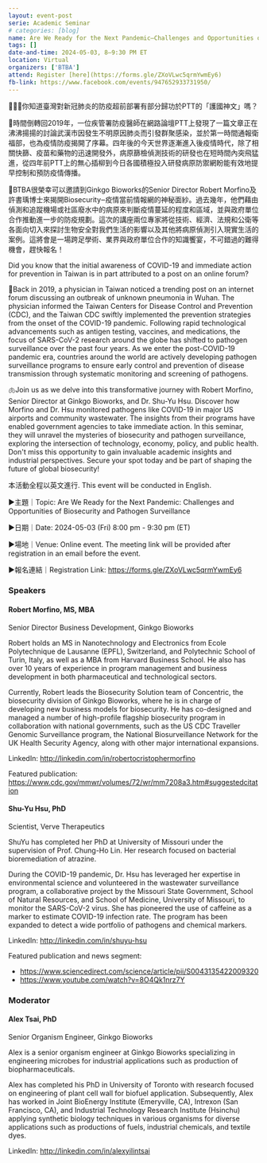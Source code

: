 ```yaml
---
layout: event-post
serie: Academic Seminar
# categories: [blog]
name: Are We Ready for the Next Pandemic—Challenges and Opportunities of Biosecurity and Pathogen Surveillance
tags: []
date-and-time: 2024-05-03, 8–9:30 PM ET
location: Virtual
organizers: ['BTBA']
attend: Register [here](https://forms.gle/ZXoVLwc5qrmYwmEy6)
fb-link: https://www.facebook.com/events/947652933731950/
---
```


🧐🧐🧐你知道臺灣對新冠肺炎的防疫超前部署有部分歸功於PTT的「護國神文」嗎？

🤧時間倒轉回2019年，一位疾管署防疫醫師在網路論壇PTT上發現了一篇文章正在沸沸揚揚的討論武漢市因發生不明原因肺炎而引發群聚感染，並於第一時間通報衛福部，也為疫情防疫揭開了序幕。四年後的今天世界逐漸進入後疫情時代，除了相關快篩、疫苗和藥物的迅速開發外，病原篩檢偵測技術的研發也在短時間內突飛猛進，從四年前PTT上的無心插柳到今日各國積極投入研發病原防禦網盼能有效地提早控制和預防疫情傳播。

🦠BTBA很榮幸可以邀請到Ginkgo Bioworks的Senior Director Robert Morfino及許書瑀博士來揭開Biosecurity‒疫情當前情報網的神秘面紗。過去幾年，他們藉由偵測和追蹤機場或社區廢水中的病原來判斷疫情蔓延的程度和區域，並與政府單位合作推動進一步的防疫規劃。這次的講座兩位專家將從技術、經濟、法規和公衛等各面向切入來探討生物安全對我們生活的影響以及其他將病原偵測引入現實生活的案例。這將會是一場跨足學術、業界與政府單位合作的知識饗宴，不可錯過的難得機會，趕快報名！

Did you know that the initial awareness of COVID-19 and immediate action for prevention in Taiwan is in part attributed to a post on an online forum?

🏥Back in 2019, a physician in Taiwan noticed a trending post on an internet forum discussing an outbreak of unknown pneumonia in Wuhan. The physician informed the Taiwan Centers for Disease Control and Prevention (CDC), and the Taiwan CDC swiftly implemented the prevention strategies from the onset of the COVID-19 pandemic. Following rapid technological advancements such as antigen testing, vaccines, and medications, the focus of SARS-CoV-2 research around the globe has shifted to pathogen surveillance over the past four years. As we enter the post-COVID-19 pandemic era, countries around the world are actively developing pathogen surveillance programs to ensure early control and prevention of disease transmission through systematic monitoring and screening of pathogens.

🫁Join us as we delve into this transformative journey with Robert Morfino, Senior Director at Ginkgo Bioworks, and Dr. Shu-Yu Hsu. Discover how Morfino and Dr. Hsu monitored pathogens like COVID-19 in major US airports and community wastewater. The insights from their programs have enabled government agencies to take immediate action.  In this seminar, they will unravel the mysteries of biosecurity and pathogen surveillance, exploring the intersection of technology, economy, policy, and public health.
Don't miss this opportunity to gain invaluable academic insights and industrial perspectives. Secure your spot today and be part of shaping the future of global biosecurity!

本活動全程以英文進行. This event will be conducted in English.

▶️主題｜Topic: Are We Ready for the Next Pandemic: Challenges and Opportunities of Biosecurity and Pathogen Surveillance

▶️日期｜Date: 2024-05-03 (Fri) 8:00 pm - 9:30 pm (ET)

▶️場地｜Venue: Online event. The meeting link will be provided after registration in an email before the event.

▶️報名連結｜Registration Link: <https://forms.gle/ZXoVLwc5qrmYwmEy6>


### Speakers

#### Robert Morfino, MS, MBA

Senior Director Business Development, Ginkgo Bioworks

Robert holds an MS in Nanotechnology and Electronics from Ecole Polytechnique de Lausanne (EPFL), Switzerland, and Polytechnic School of Turin, Italy, as well as a MBA from Harvard Business School. He also has over 10 years of experience in program management and business development in both pharmaceutical and technological sectors.

Currently, Robert leads the Biosecurity Solution team of Concentric, the biosecurity division of Ginkgo Bioworks, where he is in charge of developing new business models for biosecurity. He has co-designed and managed a number of high-profile flagship biosecurity program in collaboration with national governments, such as the US CDC Traveller Genomic Surveillance program, the National Biosurveillance Network for the UK Health Security Agency, along with other major international expansions.

LinkedIn: <http://linkedin.com/in/robertocristophermorfino>

Featured publication: <https://www.cdc.gov/mmwr/volumes/72/wr/mm7208a3.htm#suggestedcitation>


#### Shu-Yu Hsu, PhD

Scientist, Verve Therapeutics

ShuYu has completed her PhD at University of Missouri under the supervision of Prof. Chung-Ho Lin. Her research focused on bacterial bioremediation of atrazine.

During the COVID-19 pandemic, Dr. Hsu has leveraged her expertise in environmental science and volunteered in the wastewater surveillance program, a collaborative project by the Missouri State Government, School of Natural Resources, and School of Medicine, University of Missouri, to monitor the SARS-CoV-2 virus. She has pioneered the use of caffeine as a marker to estimate COVID-19 infection rate. The program has been expanded to detect a wide portfolio of pathogens and chemical markers.

LinkedIn: <http://linkedin.com/in/shuyu-hsu>

Featured publication and news segment:
- <https://www.sciencedirect.com/science/article/pii/S0043135422009320>
- <https://www.youtube.com/watch?v=8O4Qk1nrz7Y>


### Moderator

#### Alex Tsai, PhD

Senior Organism Engineer, Ginkgo Bioworks

Alex is a senior organism engineer at Ginkgo Bioworks specializing in engineering microbes for industrial applications such as production of biopharmaceuticals.

Alex has completed his PhD in University of Toronto with research focused on engineering of plant cell wall for biofuel application. Subsequently, Alex has worked in Joint BioEnergy Institute (Emeryville, CA), Intrexon (San Francisco, CA), and Industrial Technology Research Institute (Hsinchu) applying synthetic biology techniques in various organisms for diverse applications such as productions of fuels, industrial chemicals, and textile dyes.

LinkedIn: <http://linkedin.com/in/alexyilintsai>
